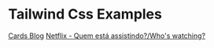 # Tailwind Css Examples

[Cards Blog](https://djpfs.github.io/tailwindcss-examples/cards1.html)
[Netflix - Quem está assistindo?/Who's watching?](https://djpfs.github.io/tailwindcss-examples/netflix1.html)
